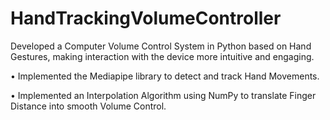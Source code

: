 # HandTrackingVolumeController
Developed a Computer Volume Control System in Python based on Hand Gestures, making interaction with the device more intuitive and engaging.

• Implemented the Mediapipe library to detect and track Hand Movements.

• Implemented an Interpolation Algorithm using NumPy to translate Finger Distance into smooth Volume Control.
